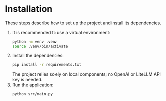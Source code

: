 # Installation

These steps describe how to set up the project and install its dependencies.

1. It is recommended to use a virtual environment:
   ```bash
   python -m venv .venv
   source .venv/bin/activate
   ```
2. Install the dependencies:
   ```bash
   pip install -r requirements.txt
   ```
   The project relies solely on local components; no OpenAI or LiteLLM
   API key is needed.
3. Run the application:
   ```bash
   python src/main.py
   ```
